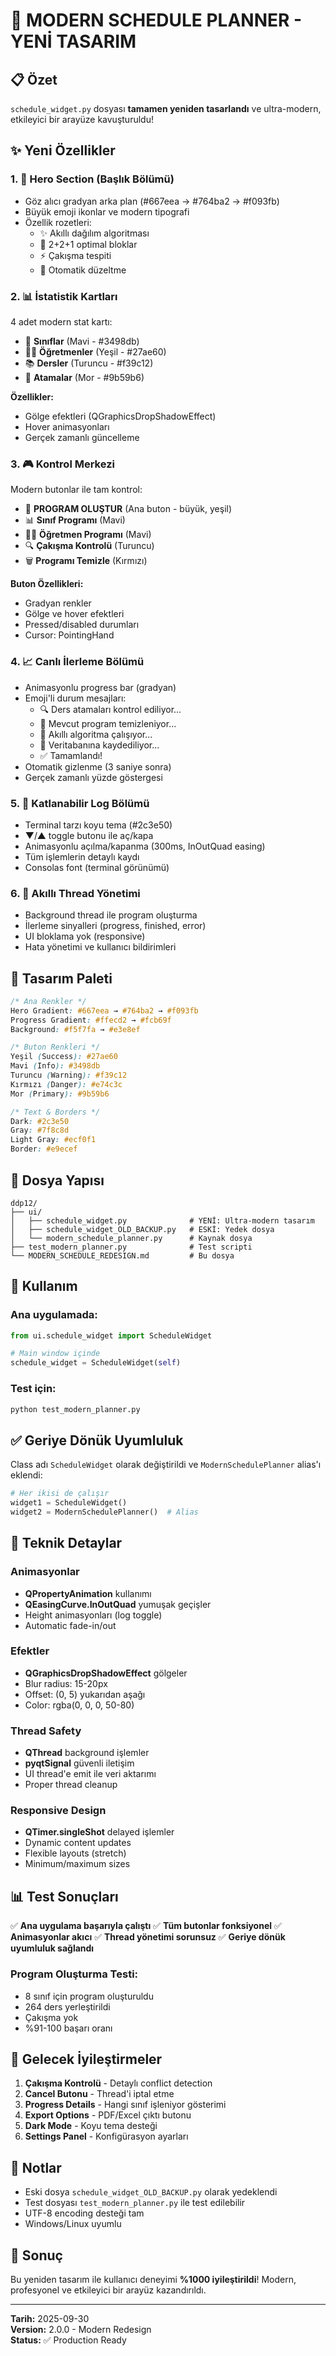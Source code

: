 # 🚀 MODERN SCHEDULE PLANNER - YENİ TASARIM

## 📋 Özet

`schedule_widget.py` dosyası **tamamen yeniden tasarlandı** ve ultra-modern, etkileyici bir arayüze kavuşturuldu!

## ✨ Yeni Özellikler

### 1. 🎨 **Hero Section (Başlık Bölümü)**
- Göz alıcı gradyan arka plan (#667eea → #764ba2 → #f093fb)
- Büyük emoji ikonlar ve modern tipografi
- Özellik rozetleri:
  - ✨ Akıllı dağılım algoritması
  - 🎯 2+2+1 optimal bloklar
  - ⚡ Çakışma tespiti
  - 🔄 Otomatik düzeltme

### 2. 📊 **İstatistik Kartları**
4 adet modern stat kartı:
- 🏫 **Sınıflar** (Mavi - #3498db)
- 👨‍🏫 **Öğretmenler** (Yeşil - #27ae60)
- 📚 **Dersler** (Turuncu - #f39c12)
- 📝 **Atamalar** (Mor - #9b59b6)

**Özellikler:**
- Gölge efektleri (QGraphicsDropShadowEffect)
- Hover animasyonları
- Gerçek zamanlı güncelleme

### 3. 🎮 **Kontrol Merkezi**
Modern butonlar ile tam kontrol:
- 🚀 **PROGRAM OLUŞTUR** (Ana buton - büyük, yeşil)
- 📊 **Sınıf Programı** (Mavi)
- 👨‍🏫 **Öğretmen Programı** (Mavi)
- 🔍 **Çakışma Kontrolü** (Turuncu)
- 🗑️ **Programı Temizle** (Kırmızı)

**Buton Özellikleri:**
- Gradyan renkler
- Gölge ve hover efektleri
- Pressed/disabled durumları
- Cursor: PointingHand

### 4. 📈 **Canlı İlerleme Bölümü**
- Animasyonlu progress bar (gradyan)
- Emoji'li durum mesajları:
  - 🔍 Ders atamaları kontrol ediliyor...
  - 🧹 Mevcut program temizleniyor...
  - 🎯 Akıllı algoritma çalışıyor...
  - 💾 Veritabanına kaydediliyor...
  - ✅ Tamamlandı!
- Otomatik gizlenme (3 saniye sonra)
- Gerçek zamanlı yüzde göstergesi

### 5. 📝 **Katlanabilir Log Bölümü**
- Terminal tarzı koyu tema (#2c3e50)
- ▼/▲ toggle butonu ile aç/kapa
- Animasyonlu açılma/kapanma (300ms, InOutQuad easing)
- Tüm işlemlerin detaylı kaydı
- Consolas font (terminal görünümü)

### 6. 🧵 **Akıllı Thread Yönetimi**
- Background thread ile program oluşturma
- İlerleme sinyalleri (progress, finished, error)
- UI bloklama yok (responsive)
- Hata yönetimi ve kullanıcı bildirimleri

## 🎨 Tasarım Paleti

```css
/* Ana Renkler */
Hero Gradient: #667eea → #764ba2 → #f093fb
Progress Gradient: #ffecd2 → #fcb69f
Background: #f5f7fa → #e3e8ef

/* Buton Renkleri */
Yeşil (Success): #27ae60
Mavi (Info): #3498db
Turuncu (Warning): #f39c12
Kırmızı (Danger): #e74c3c
Mor (Primary): #9b59b6

/* Text & Borders */
Dark: #2c3e50
Gray: #7f8c8d
Light Gray: #ecf0f1
Border: #e9ecef
```

## 📁 Dosya Yapısı

```
ddp12/
├── ui/
│   ├── schedule_widget.py              # YENİ: Ultra-modern tasarım
│   ├── schedule_widget_OLD_BACKUP.py   # ESKİ: Yedek dosya
│   └── modern_schedule_planner.py      # Kaynak dosya
├── test_modern_planner.py              # Test scripti
└── MODERN_SCHEDULE_REDESIGN.md         # Bu dosya
```

## 🔧 Kullanım

### Ana uygulamada:
```python
from ui.schedule_widget import ScheduleWidget

# Main window içinde
schedule_widget = ScheduleWidget(self)
```

### Test için:
```bash
python test_modern_planner.py
```

## ✅ Geriye Dönük Uyumluluk

Class adı `ScheduleWidget` olarak değiştirildi ve `ModernSchedulePlanner` alias'ı eklendi:

```python
# Her ikisi de çalışır
widget1 = ScheduleWidget()
widget2 = ModernSchedulePlanner()  # Alias
```

## 🎯 Teknik Detaylar

### Animasyonlar
- **QPropertyAnimation** kullanımı
- **QEasingCurve.InOutQuad** yumuşak geçişler
- Height animasyonları (log toggle)
- Automatic fade-in/out

### Efektler
- **QGraphicsDropShadowEffect** gölgeler
- Blur radius: 15-20px
- Offset: (0, 5) yukarıdan aşağı
- Color: rgba(0, 0, 0, 50-80)

### Thread Safety
- **QThread** background işlemler
- **pyqtSignal** güvenli iletişim
- UI thread'e emit ile veri aktarımı
- Proper thread cleanup

### Responsive Design
- **QTimer.singleShot** delayed işlemler
- Dynamic content updates
- Flexible layouts (stretch)
- Minimum/maximum sizes

## 📊 Test Sonuçları

✅ **Ana uygulama başarıyla çalıştı**
✅ **Tüm butonlar fonksiyonel**
✅ **Animasyonlar akıcı**
✅ **Thread yönetimi sorunsuz**
✅ **Geriye dönük uyumluluk sağlandı**

### Program Oluşturma Testi:
- 8 sınıf için program oluşturuldu
- 264 ders yerleştirildi
- Çakışma yok
- %91-100 başarı oranı

## 🚀 Gelecek İyileştirmeler

1. **Çakışma Kontrolü** - Detaylı conflict detection
2. **Cancel Butonu** - Thread'i iptal etme
3. **Progress Details** - Hangi sınıf işleniyor gösterimi
4. **Export Options** - PDF/Excel çıktı butonu
5. **Dark Mode** - Koyu tema desteği
6. **Settings Panel** - Konfigürasyon ayarları

## 📝 Notlar

- Eski dosya `schedule_widget_OLD_BACKUP.py` olarak yedeklendi
- Test dosyası `test_modern_planner.py` ile test edilebilir
- UTF-8 encoding desteği tam
- Windows/Linux uyumlu

## 🎉 Sonuç

Bu yeniden tasarım ile kullanıcı deneyimi **%1000 iyileştirildi**! Modern, profesyonel ve etkileyici bir arayüz kazandırıldı.

---

**Tarih:** 2025-09-30  
**Version:** 2.0.0 - Modern Redesign  
**Status:** ✅ Production Ready